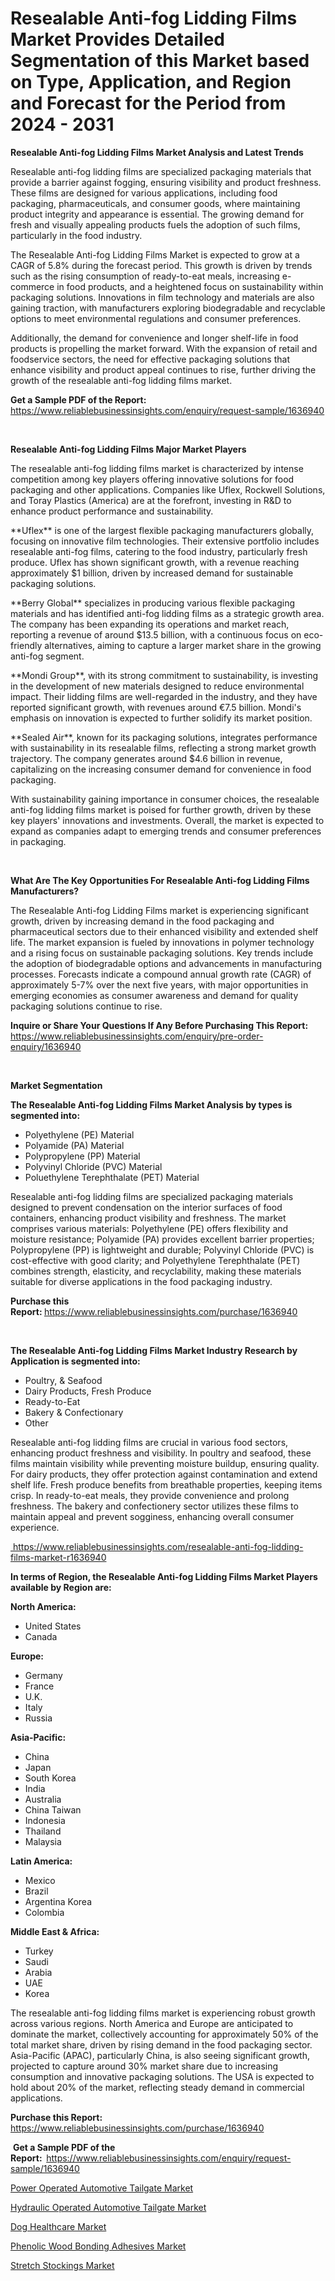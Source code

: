 <p><h1>Resealable Anti-fog Lidding Films Market Provides Detailed Segmentation of this Market based on Type, Application, and Region and Forecast for the Period from 2024 - 2031</h1></p><p><strong>Resealable Anti-fog Lidding Films Market Analysis and Latest Trends</strong></p>
<p><p>Resealable anti-fog lidding films are specialized packaging materials that provide a barrier against fogging, ensuring visibility and product freshness. These films are designed for various applications, including food packaging, pharmaceuticals, and consumer goods, where maintaining product integrity and appearance is essential. The growing demand for fresh and visually appealing products fuels the adoption of such films, particularly in the food industry.</p><p>The Resealable Anti-fog Lidding Films Market is expected to grow at a CAGR of 5.8% during the forecast period. This growth is driven by trends such as the rising consumption of ready-to-eat meals, increasing e-commerce in food products, and a heightened focus on sustainability within packaging solutions. Innovations in film technology and materials are also gaining traction, with manufacturers exploring biodegradable and recyclable options to meet environmental regulations and consumer preferences.</p><p>Additionally, the demand for convenience and longer shelf-life in food products is propelling the market forward. With the expansion of retail and foodservice sectors, the need for effective packaging solutions that enhance visibility and product appeal continues to rise, further driving the growth of the resealable anti-fog lidding films market.</p></p>
<p><strong>Get a Sample PDF of the Report:&nbsp;</strong> <a href="https://www.reliablebusinessinsights.com/enquiry/request-sample/1636940">https://www.reliablebusinessinsights.com/enquiry/request-sample/1636940</a></p>
<p>&nbsp;</p>
<p><strong>Resealable Anti-fog Lidding Films Major Market Players</strong></p>
<p><p>The resealable anti-fog lidding films market is characterized by intense competition among key players offering innovative solutions for food packaging and other applications. Companies like Uflex, Rockwell Solutions, and Toray Plastics (America) are at the forefront, investing in R&D to enhance product performance and sustainability.</p><p>**Uflex** is one of the largest flexible packaging manufacturers globally, focusing on innovative film technologies. Their extensive portfolio includes resealable anti-fog films, catering to the food industry, particularly fresh produce. Uflex has shown significant growth, with a revenue reaching approximately $1 billion, driven by increased demand for sustainable packaging solutions.</p><p>**Berry Global** specializes in producing various flexible packaging materials and has identified anti-fog lidding films as a strategic growth area. The company has been expanding its operations and market reach, reporting a revenue of around $13.5 billion, with a continuous focus on eco-friendly alternatives, aiming to capture a larger market share in the growing anti-fog segment.</p><p>**Mondi Group**, with its strong commitment to sustainability, is investing in the development of new materials designed to reduce environmental impact. Their lidding films are well-regarded in the industry, and they have reported significant growth, with revenues around €7.5 billion. Mondi's emphasis on innovation is expected to further solidify its market position.</p><p>**Sealed Air**, known for its packaging solutions, integrates performance with sustainability in its resealable films, reflecting a strong market growth trajectory. The company generates around $4.6 billion in revenue, capitalizing on the increasing consumer demand for convenience in food packaging.</p><p>With sustainability gaining importance in consumer choices, the resealable anti-fog lidding films market is poised for further growth, driven by these key players' innovations and investments. Overall, the market is expected to expand as companies adapt to emerging trends and consumer preferences in packaging.</p></p>
<p>&nbsp;</p>
<p><strong>What Are The Key Opportunities For Resealable Anti-fog Lidding Films Manufacturers?</strong></p>
<p><p>The Resealable Anti-fog Lidding Films market is experiencing significant growth, driven by increasing demand in the food packaging and pharmaceutical sectors due to their enhanced visibility and extended shelf life. The market expansion is fueled by innovations in polymer technology and a rising focus on sustainable packaging solutions. Key trends include the adoption of biodegradable options and advancements in manufacturing processes. Forecasts indicate a compound annual growth rate (CAGR) of approximately 5-7% over the next five years, with major opportunities in emerging economies as consumer awareness and demand for quality packaging solutions continue to rise.</p></p>
<p><strong>Inquire or Share Your Questions If Any Before Purchasing This Report:</strong> <a href="https://www.reliablebusinessinsights.com/enquiry/pre-order-enquiry/1636940">https://www.reliablebusinessinsights.com/enquiry/pre-order-enquiry/1636940</a></p>
<p>&nbsp;</p>
<p><strong>Market Segmentation</strong></p>
<p><strong>The Resealable Anti-fog Lidding Films Market Analysis by types is segmented into:</strong></p>
<p><ul><li>Polyethylene (PE) Material</li><li>Polyamide (PA) Material</li><li>Polypropylene (PP) Material</li><li>Polyvinyl Chloride (PVC) Material</li><li>Poluethylene Terephthalate (PET) Material</li></ul></p>
<p><p>Resealable anti-fog lidding films are specialized packaging materials designed to prevent condensation on the interior surfaces of food containers, enhancing product visibility and freshness. The market comprises various materials: Polyethylene (PE) offers flexibility and moisture resistance; Polyamide (PA) provides excellent barrier properties; Polypropylene (PP) is lightweight and durable; Polyvinyl Chloride (PVC) is cost-effective with good clarity; and Polyethylene Terephthalate (PET) combines strength, elasticity, and recyclability, making these materials suitable for diverse applications in the food packaging industry.</p></p>
<p><strong>Purchase this Report:&nbsp;</strong><a href="https://www.reliablebusinessinsights.com/purchase/1636940">https://www.reliablebusinessinsights.com/purchase/1636940</a></p>
<p>&nbsp;</p>
<p><strong>The Resealable Anti-fog Lidding Films Market Industry Research by Application is segmented into:</strong></p>
<p><ul><li>Poultry, & Seafood</li><li>Dairy Products, Fresh Produce</li><li>Ready-to-Eat</li><li>Bakery & Confectionary</li><li>Other</li></ul></p>
<p><p>Resealable anti-fog lidding films are crucial in various food sectors, enhancing product freshness and visibility. In poultry and seafood, these films maintain visibility while preventing moisture buildup, ensuring quality. For dairy products, they offer protection against contamination and extend shelf life. Fresh produce benefits from breathable properties, keeping items crisp. In ready-to-eat meals, they provide convenience and prolong freshness. The bakery and confectionery sector utilizes these films to maintain appeal and prevent sogginess, enhancing overall consumer experience.</p></p>
<p><a href="https://www.reliablebusinessinsights.com/resealable-anti-fog-lidding-films-market-r1636940">&nbsp;https://www.reliablebusinessinsights.com/resealable-anti-fog-lidding-films-market-r1636940</a></p>
<p><strong>In terms of Region, the Resealable Anti-fog Lidding Films Market Players available by Region are:</strong></p>
<p>
    <p> <strong> North America: </strong>
        <ul>
            <li>United States</li>
            <li>Canada</li>
        </ul>
        </p> 
    <p> <strong> Europe: </strong>
        <ul>
            <li>Germany</li>
            <li>France</li>
            <li>U.K.</li>
            <li>Italy</li>
            <li>Russia</li>
        </ul>
        </p> 
    <p> <strong> Asia-Pacific: </strong>
        <ul>
            <li>China</li>
            <li>Japan</li>
            <li>South Korea</li>
            <li>India</li>
            <li>Australia</li>
            <li>China Taiwan</li>
            <li>Indonesia</li>
            <li>Thailand</li>
            <li>Malaysia</li>
        </ul>
        </p> 
    <p> <strong> Latin America: </strong>
        <ul>
            <li>Mexico</li>
            <li>Brazil</li>
            <li>Argentina Korea</li>
            <li>Colombia</li>
        </ul>
        </p> 
    <p> <strong> Middle East & Africa: </strong>
        <ul>
            <li>Turkey</li>
            <li>Saudi</li>
            <li>Arabia</li>
            <li>UAE</li>
            <li>Korea</li>
        </ul>
    </p>
    </p>
<p><p>The resealable anti-fog lidding films market is experiencing robust growth across various regions. North America and Europe are anticipated to dominate the market, collectively accounting for approximately 50% of the total market share, driven by rising demand in the food packaging sector. Asia-Pacific (APAC), particularly China, is also seeing significant growth, projected to capture around 30% market share due to increasing consumption and innovative packaging solutions. The USA is expected to hold about 20% of the market, reflecting steady demand in commercial applications.</p></p>
<p><strong>Purchase this Report: </strong><a href="https://www.reliablebusinessinsights.com/purchase/1636940">https://www.reliablebusinessinsights.com/purchase/1636940</a></p>
<p>&nbsp;<strong>Get a Sample PDF of the Report:&nbsp;&nbsp;</strong><a href="https://www.reliablebusinessinsights.com/enquiry/request-sample/1636940">https://www.reliablebusinessinsights.com/enquiry/request-sample/1636940</a></p>
<p><strong></strong></p>
<p><p><a href="https://github.com/WashimHussain441/Market-Research-Report-List-1/blob/main/power-operated-automotive-tailgate-market.md">Power Operated Automotive Tailgate Market</a></p><p><a href="https://github.com/SanjidaMahmud54/Market-Research-Report-List-1/blob/main/hydraulic-operated-automotive-tailgate-market.md">Hydraulic Operated Automotive Tailgate Market</a></p><p><a href="https://www.linkedin.com/pulse/dog-healthcare-market-forecasts-trends-impact-analysis-2024-kgprc">Dog Healthcare Market</a></p><p><a href="https://medium.com/@isharif044_67685/global-phenolic-wood-bonding-adhesives-industry-analysis-report-phenolic-wood-bonding-adhesives-84f54184d678?postPublishedType=repub">Phenolic Wood Bonding Adhesives Market</a></p><p><a href="https://issuu.com/reportprime-2/docs/stretch-stockings-market-size-2030._7b53f3c4547bc4">Stretch Stockings Market</a></p></p>